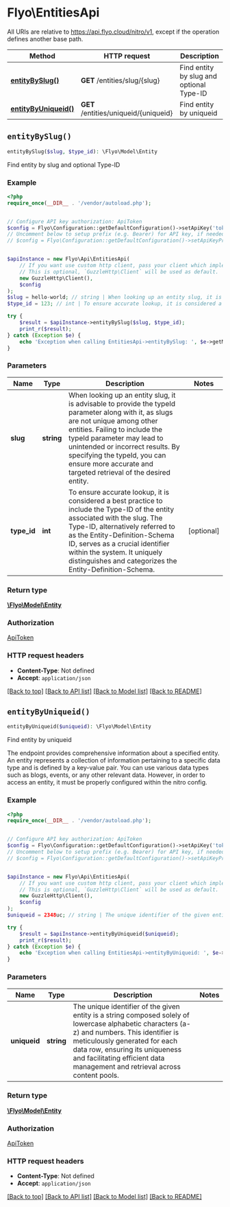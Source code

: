 # Flyo\EntitiesApi

All URIs are relative to https://api.flyo.cloud/nitro/v1, except if the operation defines another base path.

| Method | HTTP request | Description |
| ------------- | ------------- | ------------- |
| [**entityBySlug()**](EntitiesApi.md#entityBySlug) | **GET** /entities/slug/{slug} | Find entity by slug and optional Type-ID |
| [**entityByUniqueid()**](EntitiesApi.md#entityByUniqueid) | **GET** /entities/uniqueid/{uniqueid} | Find entity by uniqueid |


## `entityBySlug()`

```php
entityBySlug($slug, $type_id): \Flyo\Model\Entity
```

Find entity by slug and optional Type-ID



### Example

```php
<?php
require_once(__DIR__ . '/vendor/autoload.php');


// Configure API key authorization: ApiToken
$config = Flyo\Configuration::getDefaultConfiguration()->setApiKey('token', 'YOUR_API_KEY');
// Uncomment below to setup prefix (e.g. Bearer) for API key, if needed
// $config = Flyo\Configuration::getDefaultConfiguration()->setApiKeyPrefix('token', 'Bearer');


$apiInstance = new Flyo\Api\EntitiesApi(
    // If you want use custom http client, pass your client which implements `GuzzleHttp\ClientInterface`.
    // This is optional, `GuzzleHttp\Client` will be used as default.
    new GuzzleHttp\Client(),
    $config
);
$slug = hello-world; // string | When looking up an entity slug, it is advisable to provide the typeId parameter along with it, as slugs are not unique among other entities. Failing to include the typeId parameter may lead to unintended or incorrect results. By specifying the typeId, you can ensure more accurate and targeted retrieval of the desired entity.
$type_id = 123; // int | To ensure accurate lookup, it is considered a best practice to include the Type-ID of the entity associated with the slug. The Type-ID, alternatively referred to as the Entity-Definition-Schema ID, serves as a crucial identifier within the system. It uniquely distinguishes and categorizes the Entity-Definition-Schema.

try {
    $result = $apiInstance->entityBySlug($slug, $type_id);
    print_r($result);
} catch (Exception $e) {
    echo 'Exception when calling EntitiesApi->entityBySlug: ', $e->getMessage(), PHP_EOL;
}
```

### Parameters

| Name | Type | Description  | Notes |
| ------------- | ------------- | ------------- | ------------- |
| **slug** | **string**| When looking up an entity slug, it is advisable to provide the typeId parameter along with it, as slugs are not unique among other entities. Failing to include the typeId parameter may lead to unintended or incorrect results. By specifying the typeId, you can ensure more accurate and targeted retrieval of the desired entity. | |
| **type_id** | **int**| To ensure accurate lookup, it is considered a best practice to include the Type-ID of the entity associated with the slug. The Type-ID, alternatively referred to as the Entity-Definition-Schema ID, serves as a crucial identifier within the system. It uniquely distinguishes and categorizes the Entity-Definition-Schema. | [optional] |

### Return type

[**\Flyo\Model\Entity**](../Model/Entity.md)

### Authorization

[ApiToken](../../README.md#ApiToken)

### HTTP request headers

- **Content-Type**: Not defined
- **Accept**: `application/json`

[[Back to top]](#) [[Back to API list]](../../README.md#endpoints)
[[Back to Model list]](../../README.md#models)
[[Back to README]](../../README.md)

## `entityByUniqueid()`

```php
entityByUniqueid($uniqueid): \Flyo\Model\Entity
```

Find entity by uniqueid

The endpoint provides comprehensive information about a specified entity. An entity represents a collection of information pertaining to a specific data type and is defined by a key-value pair. You can use various data types such as blogs, events, or any other relevant data. However, in order to access an entity, it must be properly configured within the nitro config.

### Example

```php
<?php
require_once(__DIR__ . '/vendor/autoload.php');


// Configure API key authorization: ApiToken
$config = Flyo\Configuration::getDefaultConfiguration()->setApiKey('token', 'YOUR_API_KEY');
// Uncomment below to setup prefix (e.g. Bearer) for API key, if needed
// $config = Flyo\Configuration::getDefaultConfiguration()->setApiKeyPrefix('token', 'Bearer');


$apiInstance = new Flyo\Api\EntitiesApi(
    // If you want use custom http client, pass your client which implements `GuzzleHttp\ClientInterface`.
    // This is optional, `GuzzleHttp\Client` will be used as default.
    new GuzzleHttp\Client(),
    $config
);
$uniqueid = 2348uc; // string | The unique identifier of the given entity is a string composed solely of lowercase alphabetic characters (a-z) and numbers. This identifier is meticulously generated for each data row, ensuring its uniqueness and facilitating efficient data management and retrieval across content pools.

try {
    $result = $apiInstance->entityByUniqueid($uniqueid);
    print_r($result);
} catch (Exception $e) {
    echo 'Exception when calling EntitiesApi->entityByUniqueid: ', $e->getMessage(), PHP_EOL;
}
```

### Parameters

| Name | Type | Description  | Notes |
| ------------- | ------------- | ------------- | ------------- |
| **uniqueid** | **string**| The unique identifier of the given entity is a string composed solely of lowercase alphabetic characters (a-z) and numbers. This identifier is meticulously generated for each data row, ensuring its uniqueness and facilitating efficient data management and retrieval across content pools. | |

### Return type

[**\Flyo\Model\Entity**](../Model/Entity.md)

### Authorization

[ApiToken](../../README.md#ApiToken)

### HTTP request headers

- **Content-Type**: Not defined
- **Accept**: `application/json`

[[Back to top]](#) [[Back to API list]](../../README.md#endpoints)
[[Back to Model list]](../../README.md#models)
[[Back to README]](../../README.md)
